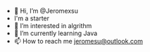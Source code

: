 - 👋 Hi, I’m @Jeromexsu
- I'm a starter
- 👀 I’m interested in algrithm
- 🌱 I’m currently learning Java
- 📫 How to reach me jeromesu@outlook.com

<!---
Jeromexsu/Jeromexsu is a ✨ special ✨ repository because its `README.md` (this file) appears on your GitHub profile.
You can click the Preview link to take a look at your changes.
--->
